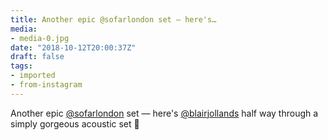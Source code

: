 ```yaml
---
title: Another epic @sofarlondon set — here's…
media:
- media-0.jpg
date: "2018-10-12T20:00:37Z"
draft: false
tags:
- imported
- from-instagram
---
```

Another epic [@sofarlondon](https://instagram.com/sofarlondon) set — here's [@blairjollands](https://instagram.com/blairjollands) half way through a simply gorgeous acoustic set 💚
